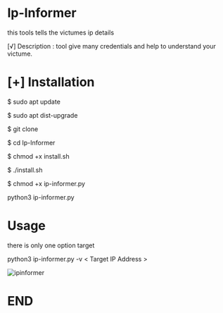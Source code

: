 # Ip-Informer
this tools tells the victumes ip details

[√] Description :
tool give many credentials and help to understand your victume.

# [+] Installation

$ sudo apt update

$ sudo apt dist-upgrade

$ git clone 

$ cd Ip-Informer

$ chmod +x install.sh

$ ./install.sh

$ chmod +x ip-informer.py

python3 ip-informer.py 

# Usage

there is only one option target

python3 ip-informer.py -v < Target IP Address >

![ipinformer](https://user-images.githubusercontent.com/91869614/189964152-d208c116-4d2c-4369-b420-e033ae976a60.png)

# END
